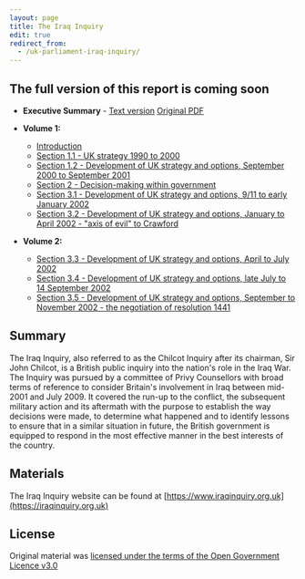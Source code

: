 ```yaml
---
layout: page
title: The Iraq Inquiry
edit: true
redirect_from:
  - /uk-parliament-iraq-inquiry/
---
```


## The full version of this report is **coming soon**

* **Executive Summary** - [Text version](/iraq-inquiry/pages/executive-summary) [Original PDF](http://www.iraqinquiry.org.uk/media/246416/the-report-of-the-iraq-inquiry_executive-summary.pdf)

* **Volume 1:**
  * [Introduction](/iraq-inquiry/pages/vol-1-introduction)
  * [Section 1.1 - UK strategy 1990 to 2000](/iraq-inquiry/pages/vol-1-section-1-1)
  * [Section 1.2 - Development of UK strategy and options, September 2000 to September 2001](/iraq-inquiry/pages/vol-1-section-1-2)
  * [Section 2 - Decision-making within government](/iraq-inquiry/pages/vol-1-section-2-0)
  * [Section 3.1 - Development of UK strategy and options, 9/11 to early January 2002](/iraq-inquiry/pages/vol-1-section-3-1)
  * [Section 3.2 - Development of UK strategy and options, January to April 2002 - "axis of evil" to Crawford](/iraq-inquiry/pages/vol-1-section-3-2)

* **Volume 2:**
  * [Section 3.3 - Development of UK strategy and options, April to July 2002](/iraq-inquiry/pages/vol-2-section-3-3)
  * [Section 3.4 - Development of UK strategy and options, late July to 14 September 2002](/iraq-inquiry/pages/vol-2-section-3-4)
  * [Section 3.5 - Development of UK strategy and options, September to November 2002 - the negotiation of resolution 1441](/iraq-inquiry/pages/vol-2-section-3-5)

## Summary

The Iraq Inquiry, also referred to as the Chilcot Inquiry after its chairman, Sir John Chilcot, is a British public inquiry into the nation's role in the Iraq War. The Inquiry was pursued by a committee of Privy Counsellors with broad terms of reference to consider Britain's involvement in Iraq between mid-2001 and July 2009. It covered the run-up to the conflict, the subsequent military action and its aftermath with the purpose to establish the way decisions were made, to determine what happened and to identify lessons to ensure that in a similar situation in future, the British government is equipped to respond in the most effective manner in the best interests of the country.

## Materials

The Iraq Inquiry website can be found at [https://www.iraqinquiry.org.uk](https://iraqinquiry.org.uk) 

## License

Original material was [licensed under the terms of the Open Government Licence v3.0](http://nationalarchives.gov.uk/doc/open-government-licence/version/3/)
